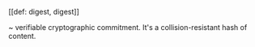 [[def: digest, digest]]

~ verifiable cryptographic commitment. It's a collision-resistant hash of content.
